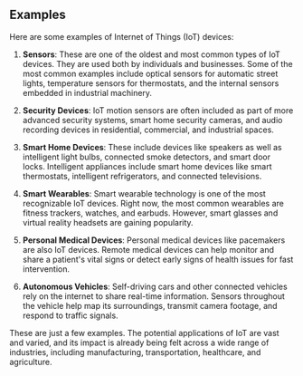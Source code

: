 ## Examples
Here are some examples of Internet of Things (IoT) devices:

1. **Sensors**: These are one of the oldest and most common types of IoT devices. They are used both by individuals and businesses. Some of the most common examples include optical sensors for automatic street lights, temperature sensors for thermostats, and the internal sensors embedded in industrial machinery.

2. **Security Devices**: IoT motion sensors are often included as part of more advanced security systems, smart home security cameras, and audio recording devices in residential, commercial, and industrial spaces.

3. **Smart Home Devices**: These include devices like speakers as well as intelligent light bulbs, connected smoke detectors, and smart door locks. Intelligent appliances include smart home devices like smart thermostats, intelligent refrigerators, and connected televisions.

4. **Smart Wearables**: Smart wearable technology is one of the most recognizable IoT devices. Right now, the most common wearables are fitness trackers, watches, and earbuds. However, smart glasses and virtual reality headsets are gaining popularity.

5. **Personal Medical Devices**: Personal medical devices like pacemakers are also IoT devices. Remote medical devices can help monitor and share a patient's vital signs or detect early signs of health issues for fast intervention.

6. **Autonomous Vehicles**: Self-driving cars and other connected vehicles rely on the internet to share real-time information. Sensors throughout the vehicle help map its surroundings, transmit camera footage, and respond to traffic signals.

These are just a few examples. The potential applications of IoT are vast and varied, and its impact is already being felt across a wide range of industries, including manufacturing, transportation, healthcare, and agriculture.

